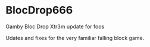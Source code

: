 BlocDrop666
===========

Gamby Bloc Drop Xtr3m update for foos

Udates and fixes for the very familiar falling block game.
